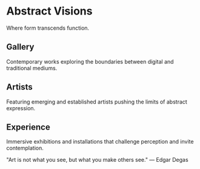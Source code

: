 # Abstract Visions

Where form transcends function.

## Gallery

Contemporary works exploring the boundaries between digital and traditional mediums.

## Artists

Featuring emerging and established artists pushing the limits of abstract expression.

## Experience

Immersive exhibitions and installations that challenge perception and invite contemplation.

"Art is not what you see, but what you make others see." — Edgar Degas